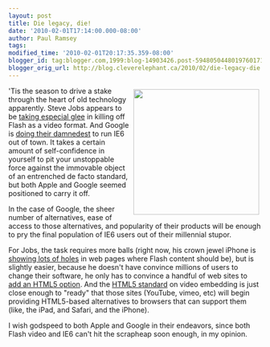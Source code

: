 ```yaml
---
layout: post
title: Die legacy, die!
date: '2010-02-01T17:14:00.000-08:00'
author: Paul Ramsey
tags: 
modified_time: '2010-02-01T20:17:35.359-08:00'
blogger_id: tag:blogger.com,1999:blog-14903426.post-5948050448019760171
blogger_orig_url: http://blog.cleverelephant.ca/2010/02/die-legacy-die.html
---
```


<img src="http://vampires.monstrous.com/pictures/vampire10.jpg" style="float:right;height:250px;padding:5px"/>'Tis the season to drive a stake through the heart of old technology apparently.  Steve Jobs appears to be [taking especial glee](http://www.informationweek.com/news/infrastructure/management/showArticle.jhtml?articleID=222600577) in killing off Flash as a video format. And Google is [doing their damnedest](http://blogs.computerworld.com/15509/google_internet_explorer_6_and_chrome_3_must_die) to run IE6 out of town.  It takes a certain amount of self-confidence in yourself to pit your unstoppable force against the immovable object of an entrenched de facto standard, but both Apple and Google seemed positioned to carry it off.

In the case of Google, the sheer number of alternatives, ease of access to those alternatives, and popularity of their products will be enough to pry the final population of IE6 users out of their millennial stupor.

For Jobs, the task requires more balls (right now, his crown jewel iPhone is [showing lots of holes](http://www.macrumors.com/2010/01/30/apple-corrects-ipad-promo-video-to-show-no-flash-capability/) in web pages where Flash content should be), but is slightly easier, because he doesn't have convince millions of users to change their software, he only has to convince a handful of web sites to [add an HTML5 option](http://www.youtube.com/html5). And the [HTML5 standard](http://en.wikipedia.org/wiki/HTML5) on video embedding is just close enough to "ready" that those sites (YouTube, vimeo, etc) will begin providing HTML5-based alternatives to browsers that can support them (like, the iPad, and Safari, and the iPhone).

I wish godspeed to both Apple and Google in their endeavors, since both Flash video and IE6 can't hit the scrapheap soon enough, in my opinion.

